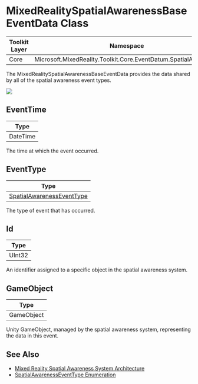 # MixedRealitySpatialAwarenessBaseEventData Class

| Toolkit Layer | Namespace |
| --- | --- |
| Core | Microsoft.MixedReality.Toolkit.Core.EventDatum.SpatialAwareness |

The MixedRealitySpatialAwarenessBaseEventData provides the data shared by all of the spatial awareness event types.

<img src="Images/MixedRealitySpatialAwarenessBaseEventData.png">

## EventTime

| Type |
| --- |
| DateTime |

The time at which the event occurred.

## EventType

| Type |
| --- |
| [SpatialAwarenessEventType](./SpatialAwarenessEventType.md) |

The type of event that has occurred.

## Id

| Type |
| --- |
| UInt32 |

An identifier assigned to a specific object in the spatial awareness system.

## GameObject

| Type |
| --- |
| GameObject |

Unity GameObject, managed by the spatial awareness system, representing the data in this event.

## See Also

- [Mixed Reality Spatial Awareness System Architecture](./SpatialAwarenessSystemArchitecture.md)
- [SpatialAwarenessEventType Enumeration](./SpatialAwarenessEventType.md)

